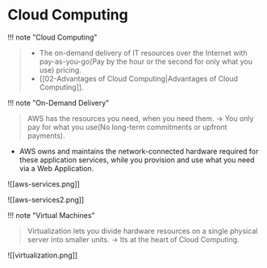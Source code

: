 # Cloud Computing

!!! note "Cloud Computing"
> - The on-demand delivery of IT resources over the Internet with pay-as-you-go(Pay by the hour or the second for only what you use) pricing.
> - [[02-Advantages of Cloud Computing|Advantages of Cloud Computing]].


!!! note "On-Demand Delivery"
> AWS has the resources you need, when you need them. -> You only pay for what you use(No long-term commitments or upfront payments).

 - AWS owns and maintains the network-connected hardware required for these application services, while you provision and use what you need via a Web Application.


![[aws-services.png]]

![[aws-services2.png]]



!!! note "Virtual Machines"
> Virtualization lets you divide hardware resources on a single physical server into smaller units. -> Its at the heart of Cloud Computing.

![[virtualization.png]]